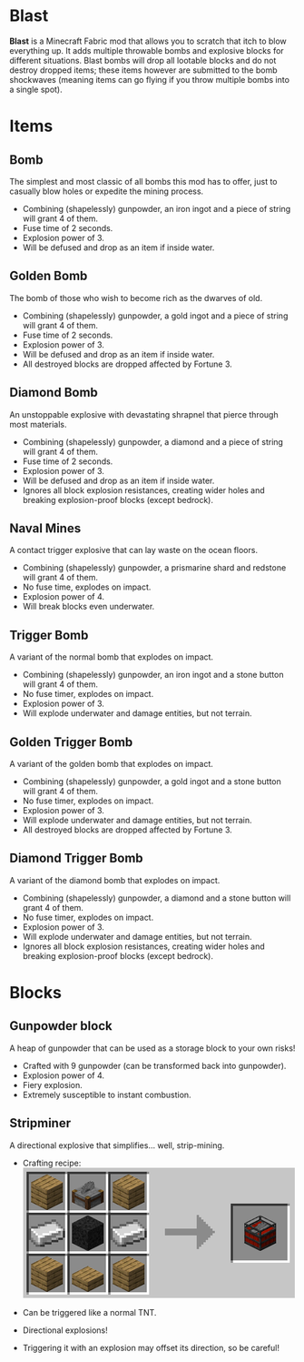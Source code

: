 # Blast

**Blast** is a Minecraft Fabric mod that allows you to scratch that itch to blow everything up. It adds multiple throwable bombs and explosive blocks for different situations. Blast bombs will drop all lootable blocks and do not destroy dropped items; these items however are submitted to the bomb shockwaves (meaning items can go flying if you throw multiple bombs into a single spot).

# Items

## Bomb

The simplest and most classic of all bombs this mod has to offer, just to casually blow holes or expedite the mining process.

- Combining (shapelessly) gunpowder, an iron ingot and a piece of string will grant 4 of them.
- Fuse time of 2 seconds.
- Explosion power of 3.
- Will be defused and drop as an item if inside water.

## Golden Bomb

The bomb of those who wish to become rich as the dwarves of old.

- Combining (shapelessly) gunpowder, a gold ingot and a piece of string will grant 4 of them.
- Fuse time of 2 seconds.
- Explosion power of 3.
- Will be defused and drop as an item if inside water.
- All destroyed blocks are dropped affected by Fortune 3.

## Diamond Bomb

An unstoppable explosive with devastating shrapnel that pierce through most materials.

- Combining (shapelessly) gunpowder, a diamond and a piece of string will grant 4 of them.
- Fuse time of 2 seconds.
- Explosion power of 3.
- Will be defused and drop as an item if inside water.
- Ignores all block explosion resistances, creating wider holes and breaking explosion-proof blocks (except bedrock).

## Naval Mines

A contact trigger explosive that can lay waste on the ocean floors.

- Combining (shapelessly) gunpowder, a prismarine shard and redstone will grant 4 of them.
- No fuse time, explodes on impact.
- Explosion power of 4.
- Will break blocks even underwater.

## Trigger Bomb

A variant of the normal bomb that explodes on impact.

- Combining (shapelessly) gunpowder, an iron ingot and a stone button will grant 4 of them.
- No fuse timer, explodes on impact.
- Explosion power of 3.
- Will explode underwater and damage entities, but not terrain.

## Golden Trigger Bomb

A variant of the golden bomb that explodes on impact.

- Combining (shapelessly) gunpowder, a gold ingot and a stone button will grant 4 of them.
- No fuse timer, explodes on impact.
- Explosion power of 3.
- Will explode underwater and damage entities, but not terrain.
- All destroyed blocks are dropped affected by Fortune 3.

## Diamond Trigger Bomb

A variant of the diamond bomb that explodes on impact.

- Combining (shapelessly) gunpowder, a diamond and a stone button will grant 4 of them.
- No fuse timer, explodes on impact.
- Explosion power of 3.
- Will explode underwater and damage entities, but not terrain.
- Ignores all block explosion resistances, creating wider holes and breaking explosion-proof blocks (except bedrock).

# Blocks

## Gunpowder block

A heap of gunpowder that can be used as a storage block to your own risks!

- Crafted with 9 gunpowder (can be transformed back into gunpowder).
- Explosion power of 4.
- Fiery explosion.
- Extremely susceptible to instant combustion.

## Stripminer

A directional explosive that simplifies... well, strip-mining.

- Crafting recipe: ![image-20201009132226445](README.assets/image-20201009132226445.png)

- Can be triggered like a normal TNT.
- Directional explosions!
- Triggering it with an explosion may offset its direction, so be careful!